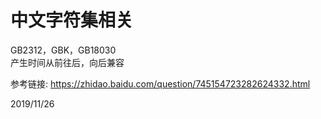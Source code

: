 # 中文字符集相关

GB2312，GBK，GB18030  
产生时间从前往后，向后兼容  


参考链接: https://zhidao.baidu.com/question/745154723282624332.html  


2019/11/26  
